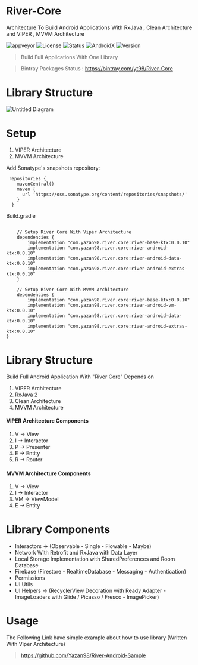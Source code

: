 # River-Core
Architecture To Build Android Applications With RxJava , Clean Architecture and VIPER , MVVM Architecture
 
![appveyor](https://img.shields.io/appveyor/ci/Yazan98/River-Core.svg)
![License](https://img.shields.io/badge/License-Apache%202.0-green.svg)
![Status](https://img.shields.io/badge/Project%20Status-Beta%20Version-yellow.svg)
![AndroidX](https://img.shields.io/badge/Android%20Status-AndroidX-green.svg)
![Version](https://img.shields.io/badge/Version-0.0.10-green.svg)


> Build Full Applications With One Library 

> Bintray Packages Status : https://bintray.com/yt98/River-Core


# Library Structure

![Untitled Diagram](https://user-images.githubusercontent.com/29167110/58758805-8b602c80-8529-11e9-9710-58b975eef96f.jpg)


# Setup

1. VIPER Architecture
2. MVVM Architecture

Add Sonatype's snapshots repository:

```
 repositories {
    mavenCentral()
    maven {
      url 'https://oss.sonatype.org/content/repositories/snapshots/'
    }
  }
```

Build.gradle


```
   
    // Setup River Core With Viper Architecture
    dependencies {
        implementation "com.yazan98.river.core:river-base-ktx:0.0.10"
        implementation "com.yazan98.river.core:river-android-ktx:0.0.10"
        implementation "com.yazan98.river.core:river-android-data-ktx:0.0.10"
        implementation "com.yazan98.river.core:river-android-extras-ktx:0.0.10"
    }
    
    // Setup River Core With MVVM Architecture
    dependencies {
        implementation "com.yazan98.river.core:river-base-ktx:0.0.10"
        implementation "com.yazan98.river.core:river-android-vm-ktx:0.0.10"
        implementation "com.yazan98.river.core:river-android-data-ktx:0.0.10"
        implementation "com.yazan98.river.core:river-android-extras-ktx:0.0.10"
}

```

# Library Structure

Build Full Android Application With "River Core" Depends on

1. VIPER Architecture
2. RxJava 2
3. Clean Architecture
4. MVVM Architecture

#### VIPER Architecture Components
1. V -> View
2. I -> Interactor
3. P -> Presenter
4. E -> Entity
5. R -> Router


#### MVVM Architecture Components
1. V -> View
2. I -> Interactor
3. VM -> ViewModel
4. E -> Entity

# Library Components
- Interactors -> (Observable - Single - Flowable - Maybe)
- Network With Retrofit and RxJava with Data Layer
- Local Storage Implementation with SharedPreferences and Room Database
- Firebase (Firestore - RealtimeDatabase - Messaging - Authentication)
- Permissions
- UI Utils
- UI Helpers -> (RecyclerView Decoration with Ready Adapter - ImageLoaders with Glide / Picasso / Fresco - ImagePicker)

# Usage

The Following Link have simple example about how to use library
(Written With Viper Architecture)
> https://github.com/Yazan98/River-Android-Sample
